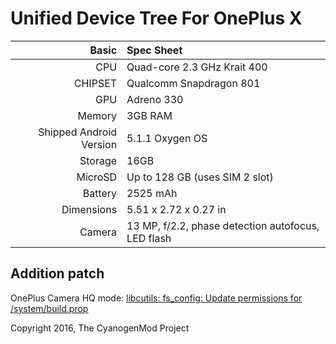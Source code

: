 Unified Device Tree For OnePlus X
==================================

Basic   | Spec Sheet
-------:|:-------------------------
CPU     | Quad-core 2.3 GHz Krait 400
CHIPSET | Qualcomm Snapdragon 801
GPU     | Adreno 330
Memory  | 3GB RAM
Shipped Android Version | 5.1.1 Oxygen OS
Storage | 16GB
MicroSD | Up to 128 GB (uses SIM 2 slot)
Battery | 2525 mAh
Dimensions | 5.51 x 2.72 x 0.27 in
Camera  | 13 MP, f/2.2, phase detection autofocus, LED flash

## Addition patch
OnePlus Camera HQ mode: [libcutils: fs_config: Update permissions for /system/build.prop](https://github.com/Pie-onyx/system_core_old/commit/36aaaa813baf0bf0dc29b4ccb8bdf0b96b2e3a83)

Copyright 2016, The CyanogenMod Project
